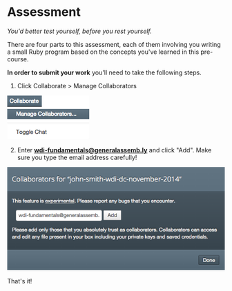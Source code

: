 # Assessment

*You'd better test yourself, before you rest yourself.*

There are four parts to this assessment, each of them involving you writing a small Ruby program based on the concepts you've learned in this pre-course.

**In order to submit your work** you'll need to take the following steps.

1. Click Collaborate > Manage Collaborators

<img src="../images/manage_collaborators.png">

2. Enter **wdi-fundamentals@generalassemb.ly** and click "Add". Make sure you type the email address carefully!

<img src="../images/add_collaborator.png">

That's it!

